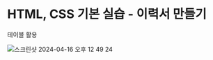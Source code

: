 # HTML, CSS 기본 실습 - 이력서 만들기
테이블 활용

![스크린샷 2024-04-16 오후 12 49 24](https://github.com/zaysverse/nhn/assets/90399537/b5b2b6b3-2925-4877-bf2f-df52353140a4)
